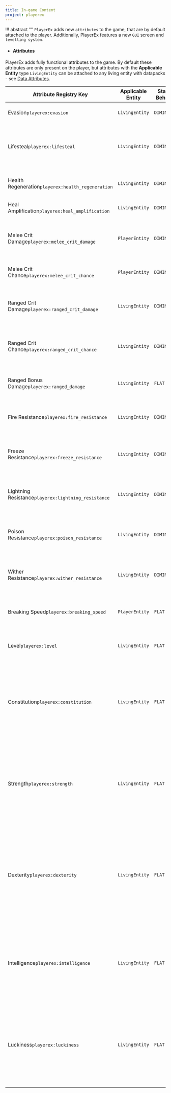 ```yaml
---
title: In-game Content
project: playerex
---
```


!!! abstract ""
    `PlayerEx` adds new `attributes` to the game, that are by default attached to the player. Additionally, PlayerEx features a new `GUI` screen and `levelling system.`


- #### Attributes

 PlayerEx adds fully functional attributes to the game. By default these attributes are only present on the player, but attributes with the **Applicable Entity** type `LivingEntity` can be attached to any living entity with datapacks - see [Data Attributes](../data-attributes/datapack-setup.md).


| Attribute Registry Key | Applicable Entity | Stacking Behaviour | Description |
| -------- | --------------- | ---------------- | ---------- |
| Evasion`playerex:evasion`| `LivingEntity` | `DIMINISHING` | The chance to dodge projectiles. |
| Lifesteal`playerex:lifesteal` | `LivingEntity` | `DIMINISHING` | A percentage of melee and ranged damage dealth is healed. |
| Health Regeneration`playerex:health_regeneration` | `LivingEntity` | `DIMINISHING` | Health passively healed every second. |
| Heal Amplification`playerex:heal_amplification` | `LivingEntity` | `DIMINISHING` | All healing is amplified by this amount. |
| Melee Crit Damage`playerex:melee_crit_damage` | `PlayerEntity` | `DIMINISHING` | Attack damage is multiplied by this amount on a melee critical hit. |
| Melee Crit Chance`playerex:melee_crit_chance` | `PlayerEntity` | `DIMINISHING` | The chance for a melee attack to be a critical hit. |
| Ranged Crit Damage`playerex:ranged_crit_damage` | `LivingEntity`| `DIMINISHING` | Projectile damage is multiplied by this amount on a rangd critical hit. |
| Ranged Crit Chance`playerex:ranged_crit_chance` | `LivingEntity`| `DIMINISHING` | The chance for a projectile fired to result in a critical hit. |
| Ranged Bonus Damage`playerex:ranged_damage` | `LivingEntity` | `FLAT` | Damage added to projectile base damage. |
| Fire Resistance`playerex:fire_resistance` | `LivingEntity` | `DIMINISHING` | Reduces fire damage by this amount (100% is immunity). |
| Freeze Resistance`playerex:freeze_resistance` | `LivingEntity` | `DIMINISHING` | Reduces freeze damage by this amount (100% is immunity). |
| Lightning Resistance`playerex:lightning_resistance` | `LivingEntity` | `DIMINISHING` | Reduces lightning damage by this amount (100% is immunity). |
| Poison Resistance`playerex:poison_resistance` | `LivingEntity` | `DIMINISHING` | Reduces poison damage by this amount (100% is immunity). |
| Wither Resistance`playerex:wither_resistance` | `LivingEntity` | `DIMINISHING` | Reduces wither damage by this amount (100% is immunity). |
| Breaking Speed`playerex:breaking_speed` | `PlayerEntity` | `FLAT` | Defines the player's base block breaking speed. |
| Level`playerex:level` | `LivingEntity` | `FLAT` | An RPG like level value attribute; does nothing. |
| Constitution`playerex:constitution` | `LivingEntity` | `FLAT` | An RPG like stat value used to increase other attributes: +1 Max Health +0.1 Knockback Resistance +0.1 Poison Resistance |
| Strength`playerex:strength` | `LivingEntity` | `FLAT` | An RPG like stat value used to increase other attributes: +0.25 Melee Attack Damage +0.5 Armor +0.01 Health Regen./s |
| Dexterity`playerex:dexterity` | `LivingEntity` | `FLAT` | An RPG like stat value used to increase other attributes: +0.1 Attack Speed +0.25 Ranged Damage +5% Melee Crit Damage +0.1 Lightning Resistance |
| Intelligence`playerex:intelligence` | `LivingEntity` | `FLAT` | An RPG like stat value used to increase other attributes: +2% Heal Amplification +5% Ranged Crit Damage +0.1 Wither Resistance |
| Luckiness`playerex:luckiness` | `LivingEntity` | `FLAT` | An RPG like stat value used to increase other attributes: +0.1 Luck +2% Evasion +2% Melee Crit Chance +2% Ranged Crit Chance |
